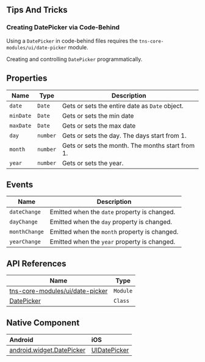## Tips And Tricks

### Creating DatePicker via Code-Behind

Using a `DatePicker` in code-behind files requires the `tns-core-modules/ui/date-picker` module.

<snippet id='date-picker-require'/>
<snippet id='date-picker-require-ts'/>

Creating and controlling `DatePicker` programmatically.

<snippet id='date-picker-code-behind'/>
<snippet id='date-picker-code-behind-ts'/>

## Properties

| Name     | Type     | Description    |
|----------|----------|----------------|
| `date`   | `Date`   | Gets or sets the entire date as `Date` object. |
| `minDate`| `Date`   | Gets or sets the min date |
| `maxDate`| `Date`   | Gets or sets the max date |
| `day`    | `number` | Gets or sets the day. The days start from 1. |
| `month`  | `number` | Gets or sets the month. The months start from 1. |
| `year`   | `number` | Gets or sets the year. |

## Events

| Name     | Description    |
|----------|----------------|
| `dateChange`    | Emitted when the `date` property is changed. |
| `dayChange`     | Emitted when the `day` property is changed. |
| `monthChange`   | Emitted when the `month` property is changed. |
| `yearChange`    | Emitted when the `year` property is changed. |

## API References

| Name     | Type    |
|----------|---------|
| [tns-core-modules/ui/date-picker](https://docs.nativescript.org/api-reference/modules/_ui_date_picker_ ) | `Module` |
| [DatePicker](https://docs.nativescript.org/api-reference/classes/_ui_date_picker_.datepicker) | `Class`  |

## Native Component

| Android               | iOS      |
|:----------------------|:---------|
| [android.widget.DatePicker](http://developer.android.com/reference/android/widget/DatePicker.html)  | [UIDatePicker](https://developer.apple.com/library/ios/documentation/UIKit/Reference/UIDatePicker_Class/index.html) |
